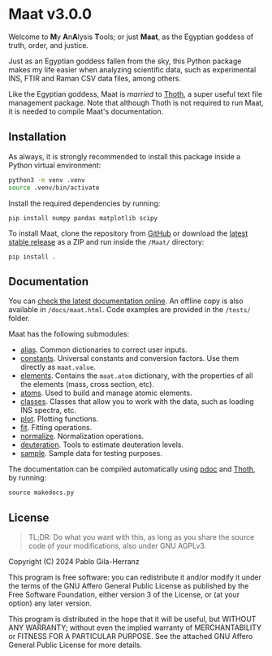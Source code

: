 # Maat v3.0.0

Welcome to **M**y **A**n**A**lysis **T**ools; or just **Maat**, as the Egyptian goddess of truth, order, and justice.  

Just as an Egyptian goddess fallen from the sky, this Python package makes my life easier when analyzing scientific data, such as experimental INS, FTIR and Raman CSV data files, among others.

Like the Egyptian goddess, Maat is *married* to [Thoth](https://github.com/pablogila/Thoth), a super useful text file management package.
Note that although Thoth is not required to run Maat, it is needed to compile Maat's documentation.  


## Installation

As always, it is strongly recommended to install this package inside a Python virtual environment:  
```bash
python3 -m venv .venv
source .venv/bin/activate
```

Install the required dependencies by running:  
```shell
pip install numpy pandas matplotlib scipy
```

To install Maat, clone the repository from [GitHub](https://github.com/pablogila/Maat/) or download the [latest stable release](https://github.com/pablogila/Maat/tags)  as a ZIP and run inside the `/Maat/` directory:  
```shell
pip install .
```


## Documentation

You can [check the latest documentation online](https://pablogila.github.io/Maat/).
An offline copy is also available in `/docs/maat.html`.
Code examples are provided in the `/tests/` folder.  

Maat has the following submodules:

- [alias](https://pablogila.github.io/Maat/maat/alias.html). Common dictionaries to correct user inputs.
- [constants](https://pablogila.github.io/Maat/maat/constants.html). Universal constants and conversion factors. Use them directly as `maat.value`.
- [elements](https://pablogila.github.io/Maat/maat/elements.html). Contains the `maat.atom` dictionary, with the properties of all the elements (mass, cross section, etc).
- [atoms](https://pablogila.github.io/Maat/maat/atoms.html). Used to build and manage atomic elements.
- [classes](https://pablogila.github.io/Maat/maat/classes.html). Classes that allow you to work with the data, such as loading INS spectra, etc.
- [plot](https://pablogila.github.io/Maat/maat/plot.html). Plotting functions.
- [fit](https://pablogila.github.io/Maat/maat/fit.html). Fitting operations.
- [normalize](https://pablogila.github.io/Maat/maat/normalize.html). Normalization operations.
- [deuteration](https://pablogila.github.io/Maat/maat/deuteration.html). Tools to estimate deuteration levels.
- [sample](https://pablogila.github.io/Maat/maat/sample.html). Sample data for testing purposes.

The documentation can be compiled automatically using [pdoc](https://pdoc.dev/) and [Thoth](https://github.com/pablogila/Thoth), by running:
```shell
source makedocs.py
```


## License

> TL;DR: Do what you want with this, as long as you share the source code of your modifications, also under GNU AGPLv3.  

Copyright (C) 2024  Pablo Gila-Herranz

This program is free software: you can redistribute it and/or modify
it under the terms of the GNU Affero General Public License as published
by the Free Software Foundation, either version 3 of the License, or
(at your option) any later version.

This program is distributed in the hope that it will be useful,
but WITHOUT ANY WARRANTY; without even the implied warranty of
MERCHANTABILITY or FITNESS FOR A PARTICULAR PURPOSE.
See the attached GNU Affero General Public License for more details.
